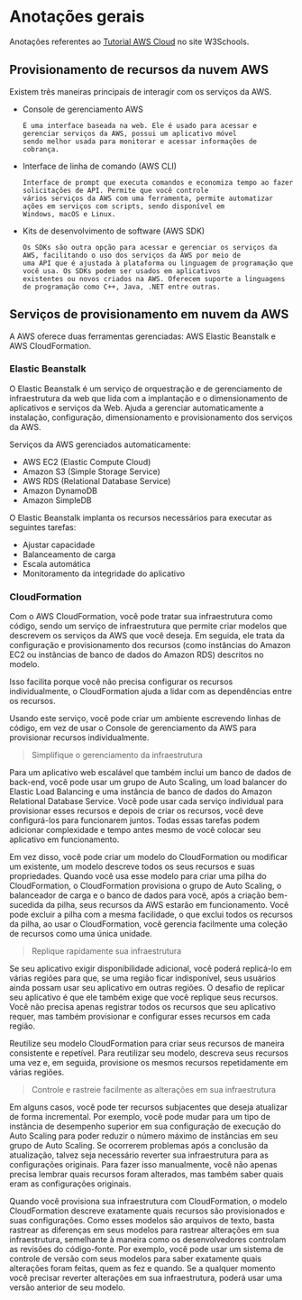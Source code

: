 # Anotações gerais

Anotações referentes ao [Tutorial AWS Cloud](https://my-learning.w3schools.com/tutorial/aws) no site W3Schools.

## Provisionamento de recursos da nuvem AWS

Existem três maneiras principais de interagir com os serviços da AWS.

- Console de gerenciamento AWS

      É uma interface baseada na web. Ele é usado para acessar e gerenciar serviços da AWS, possui um aplicativo móvel 
      sendo melhor usada para monitorar e acessar informações de cobrança.

- Interface de linha de comando (AWS CLI)

      Interface de prompt que executa comandos e economiza tempo ao fazer solicitações de API. Permite que você controle 
      vários serviços da AWS com uma ferramenta, permite automatizar ações em serviços com scripts, sendo disponível em 
      Windows, macOS e Linux.

- Kits de desenvolvimento de software (AWS SDK)

      Os SDKs são outra opção para acessar e gerenciar os serviços da AWS, facilitando o uso dos serviços da AWS por meio de
      uma API que é ajustada à plataforma ou linguagem de programação que você usa. Os SDKs podem ser usados em aplicativos
      existentes ou novos criados na AWS. Oferecem suporte a linguagens de programação como C++, Java, .NET entre outras.

## Serviços de provisionamento em nuvem da AWS

A AWS oferece duas ferramentas gerenciadas: AWS Elastic Beanstalk e AWS CloudFormation.

### Elastic Beanstalk

O Elastic Beanstalk é um serviço de orquestração e de gerenciamento de infraestrutura da web que lida com a implantação e o dimensionamento de aplicativos e serviços da Web. Ajuda a gerenciar automaticamente a instalação, configuração, dimensionamento e provisionamento dos serviços da AWS.

Serviços da AWS gerenciados automaticamente: 

- AWS EC2 (Elastic Compute Cloud)
- Amazon S3 (Simple Storage Service)
- AWS RDS (Relational Database Service)
- Amazon DynamoDB
- Amazon SimpleDB

O Elastic Beanstalk implanta os recursos necessários para executar as seguintes tarefas:

- Ajustar capacidade
- Balanceamento de carga
- Escala automática
- Monitoramento da integridade do aplicativo

### CloudFormation

Com o AWS CloudFormation, você pode tratar sua infraestrutura como código, sendo um serviço de infraestrutura que permite criar modelos que descrevem os serviços da AWS que você deseja. Em seguida, ele trata da configuração e provisionamento dos recursos (como instâncias do Amazon EC2 ou instâncias de banco de dados do Amazon RDS) descritos no modelo.

Isso facilita porque você não precisa configurar os recursos individualmente, o CloudFormation ajuda a lidar com as dependências entre os recursos.

 Usando este serviço, você pode criar um ambiente escrevendo linhas de código, em vez de usar o Console de gerenciamento da AWS para provisionar recursos individualmente.

> Simplifique o gerenciamento da infraestrutura

Para um aplicativo web escalável que também inclui um banco de dados de back-end, você pode usar um grupo de Auto Scaling, um load balancer do Elastic Load Balancing e uma instância de banco de dados do Amazon Relational Database Service. Você pode usar cada serviço individual para provisionar esses recursos e depois de criar os recursos, você deve configurá-los para funcionarem juntos. Todas essas tarefas podem adicionar complexidade e tempo antes mesmo de você colocar seu aplicativo em funcionamento.

Em vez disso, você pode criar um modelo do CloudFormation ou modificar um existente, um modelo descreve todos os seus recursos e suas propriedades. Quando você usa esse modelo para criar uma pilha do CloudFormation, o CloudFormation provisiona o grupo de Auto Scaling, o balanceador de carga e o banco de dados para você, após a criação bem-sucedida da pilha, seus recursos da AWS estarão em funcionamento. Você pode excluir a pilha com a mesma facilidade, o que exclui todos os recursos da pilha, ao usar o CloudFormation, você gerencia facilmente uma coleção de recursos como uma única unidade.

> Replique rapidamente sua infraestrutura

Se seu aplicativo exigir disponibilidade adicional, você poderá replicá-lo em várias regiões para que, se uma região ficar indisponível, seus usuários ainda possam usar seu aplicativo em outras regiões. O desafio de replicar seu aplicativo é que ele também exige que você replique seus recursos. Você não precisa apenas registrar todos os recursos que seu aplicativo requer, mas também provisionar e configurar esses recursos em cada região.

Reutilize seu modelo CloudFormation para criar seus recursos de maneira consistente e repetível. Para reutilizar seu modelo, descreva seus recursos uma vez e, em seguida, provisione os mesmos recursos repetidamente em várias regiões.

> Controle e rastreie facilmente as alterações em sua infraestrutura

Em alguns casos, você pode ter recursos subjacentes que deseja atualizar de forma incremental. Por exemplo, você pode mudar para um tipo de instância de desempenho superior em sua configuração de execução do Auto Scaling para poder reduzir o número máximo de instâncias em seu grupo de Auto Scaling. Se ocorrerem problemas após a conclusão da atualização, talvez seja necessário reverter sua infraestrutura para as configurações originais. Para fazer isso manualmente, você não apenas precisa lembrar quais recursos foram alterados, mas também saber quais eram as configurações originais.

Quando você provisiona sua infraestrutura com CloudFormation, o modelo CloudFormation descreve exatamente quais recursos são provisionados e suas configurações. Como esses modelos são arquivos de texto, basta rastrear as diferenças em seus modelos para rastrear alterações em sua infraestrutura, semelhante à maneira como os desenvolvedores controlam as revisões do código-fonte. Por exemplo, você pode usar um sistema de controle de versão com seus modelos para saber exatamente quais alterações foram feitas, quem as fez e quando. Se a qualquer momento você precisar reverter alterações em sua infraestrutura, poderá usar uma versão anterior de seu modelo.

